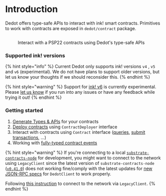 # Introduction

Dedot offers type-safe APIs to interact with ink! smart contracts. Primitives to work with contracts are exposed in `dedot/contract` package.

<figure><img src="../.gitbook/assets/inkcontractapi.gif" alt=""><figcaption><p>Interact with a PSP22 contracts using Dedot's type-safe APIs</p></figcaption></figure>

### Supported ink! versions

{% hint style="info" %}
Current Dedot only supports ink! versions `v4` , `v5` and `v6` (experimental). We do not have plans to support older versions, but let us know your thoughts if we should reconsider this.
{% endhint %}

{% hint style="warning" %}
Support for [ink! v6](https://use.ink/docs/v6/) is currently experimental. Please [let us know](https://t.me/JoinDedot) if you run into any issues or have any feedback while trying it out!
{% endhint %}

### Getting started

1. [Generate Types & APIs](generate-types-and-apis.md) for your contracts
2. [Deploy contracts](images-and-media.md) using `ContractDeployer` interface
3. Interact with contracts using `Contract` interface ([queries](queries.md), [submit transactions](transactions.md), ...)
4. Working with [fully-typed contract events](events.md)

{% hint style="warning" %}
If you're connecting to a local [`substrate-contracts-node`](https://github.com/paritytech/substrate-contracts-node/releases) for development, you might want to connect to the network using `LegacyClient` since the latest version of `substrate-contracts-node` ([`v0.41.0`](https://github.com/paritytech/substrate-contracts-node/releases/tag/v0.41.0)) does not working fine/comply with the latest updates for [new JSON-RPC specs](https://paritytech.github.io/json-rpc-interface-spec/introduction.html) for `DedotClient` to work properly.

Following [this instruction](https://docs.dedot.dev/getting-started/connect-to-network#using-legacyclient-to-connect-via-legacy-json-rpc-apis) to connect to the network via `LegacyClient`.
{% endhint %}
